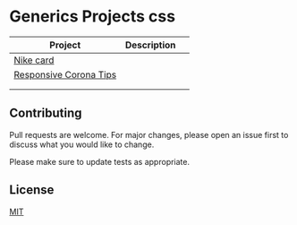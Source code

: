 # Generics Projects css


| Project                                                                                                                              | Description |   |
|--------------------------------------------------------------------------------------------------------------------------------------|-------------|---|
| [Nike card]( https://github.com/lluper/css-generics-projects/tree/master/nike-card)                                                  |             |   |
| [Responsive Corona Tips ](https://github.com/lluper/css-generics-projects/tree/master/responsive-corona-tips-layouts-using-css-grid) |             |   |
|                                                                                                                                      |             |   |
|                                                                                                                                      |             |   |


## Contributing
Pull requests are welcome. For major changes, please open an issue first to discuss what you would like to change.

Please make sure to update tests as appropriate.

## License
[MIT](https://choosealicense.com/licenses/mit/)
